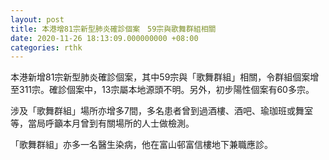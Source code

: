 ```yaml
---
layout: post
title: 本港增81宗新型肺炎確診個案　59宗與歌舞群組相關
date: 2020-11-26 18:13:09.000000000 +08:00
categories: rthk
---
```


本港新增81宗新型肺炎確診個案，其中59宗與「歌舞群組」相關，令群組個案增至311宗。確診個案中，13宗屬本地源頭不明。另外，初步陽性個案有60多宗。

涉及「歌舞群組」場所亦增多7間，多名患者曾到過酒樓、酒吧、瑜珈班或舞室等，當局呼籲本月曾到有關場所的人士做檢測。

「歌舞群組」亦多一名醫生染病，他在富山邨富信樓地下兼職應診。
